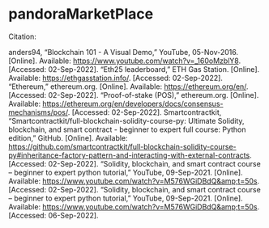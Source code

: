 # pandoraMarketPlace
Citation: 

anders94, “Blockchain 101 - A Visual Demo,” YouTube, 05-Nov-2016. [Online]. Available: https://www.youtube.com/watch?v=_160oMzblY8. [Accessed: 02-Sep-2022]. 
“Eth25 leaderboard,” ETH Gas Station. [Online]. Available: https://ethgasstation.info/. [Accessed: 02-Sep-2022]. 
“Ethereum,” ethereum.org. [Online]. Available: https://ethereum.org/en/. [Accessed: 02-Sep-2022]. 
“Proof-of-stake (POS),” ethereum.org. [Online]. Available: https://ethereum.org/en/developers/docs/consensus-mechanisms/pos/. [Accessed: 02-Sep-2022]. 
Smartcontractkit, “Smartcontractkit/full-blockchain-solidity-course-py: Ultimate Solidity, blockchain, and smart contract - beginner to expert full course: Python edition,” GitHub. [Online]. Available: https://github.com/smartcontractkit/full-blockchain-solidity-course-py#inheritance-factory-pattern-and-interacting-with-external-contracts. [Accessed: 02-Sep-2022]. 
“Solidity, blockchain, and smart contract course – beginner to expert python tutorial,” YouTube, 09-Sep-2021. [Online]. Available: https://www.youtube.com/watch?v=M576WGiDBdQ&amp;t=50s. [Accessed: 02-Sep-2022]. 
“Solidity, blockchain, and smart contract course – beginner to expert python tutorial,” YouTube, 09-Sep-2021. [Online]. Available: https://www.youtube.com/watch?v=M576WGiDBdQ&amp;t=50s. [Accessed: 06-Sep-2022]. 
